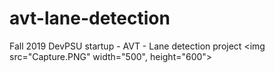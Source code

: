 # avt-lane-detection
Fall 2019 DevPSU startup - AVT - Lane detection project
<img src="Capture.PNG" width="500", height="600">
